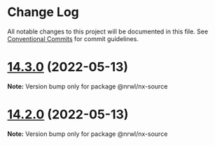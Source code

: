 # Change Log

All notable changes to this project will be documented in this file.
See [Conventional Commits](https://conventionalcommits.org) for commit guidelines.

# [14.3.0](https://github.com/FrozenPandaz/nx/compare/14.2.0...14.3.0) (2022-05-13)

**Note:** Version bump only for package @nrwl/nx-source





# [14.2.0](https://github.com/FrozenPandaz/nx/compare/14.1.5...14.2.0) (2022-05-13)

**Note:** Version bump only for package @nrwl/nx-source
